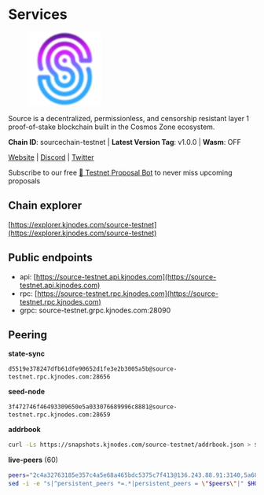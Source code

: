 # Services

<figure><img src="https://raw.githubusercontent.com/kj89/cosmos-images/main/logos/source.png" width="150" alt=""><figcaption></figcaption></figure>

Source is a decentralized, permissionless, and censorship resistant layer 1 proof-of-stake blockchain built in the Cosmos Zone ecosystem.

**Chain ID**: sourcechain-testnet | **Latest Version Tag**: v1.0.0 | **Wasm**: OFF

[Website](https://www.sourceprotocol.io/) | [Discord](https://discord.io/SourceProtocol) | [Twitter](https://www.twitter.com/sourceprotocol_)



Subscribe to our free [🤖 Testnet Proposal Bot](https://t.me/kjnodes_testnet_proposal_bot) to never miss upcoming proposals


## Chain explorer
[https://explorer.kjnodes.com/source-testnet](https://explorer.kjnodes.com/source-testnet)

## Public endpoints

* api: [https://source-testnet.api.kjnodes.com](https://source-testnet.api.kjnodes.com)
* rpc: [https://source-testnet.rpc.kjnodes.com](https://source-testnet.rpc.kjnodes.com)
* grpc: source-testnet.grpc.kjnodes.com:28090

## Peering

**state-sync**

```text
d5519e378247dfb61dfe90652d1fe3e2b3005a5b@source-testnet.rpc.kjnodes.com:28656
```

**seed-node**

```text
3f472746f46493309650e5a033076689996c8881@source-testnet.rpc.kjnodes.com:28659
```

**addrbook**
```bash
curl -Ls https://snapshots.kjnodes.com/source-testnet/addrbook.json > $HOME/.source/config/addrbook.json
```

**live-peers** (60)
```bash
peers="2c4a32763185e357c4a5e68a465bdc5375c7f413@136.243.88.91:3140,5a685935a69374c65c2fef0e61d31958cbf08614@213.239.215.77:22656,a9e8376ba9309bdcf5d6ed00e8960d70a03bb3f2@213.202.218.28:26656,b24ae5d099d5564a227aa7b1a8278293b8db0cfa@185.255.131.27:26656,b4b37e3947ec2407a868929ef2788da3231bf6aa@161.35.154.141:26656,a03f76044c11ae4e6395413745f78ef2a39d5c07@165.232.42.205:26656,071b2ba352b966e3af4f4fd0568beb923bf354d4@95.217.153.19:26656,7ae84d14c6d12d69b176286dced2746bff483ca8@135.181.178.53:36656,b20497b3fb86603d04e00024766ec07dc3fe7e48@65.108.76.44:11563,03d324b03078e3bd38c7c7550988362d11106ce4@135.181.198.246:26656,d5519e378247dfb61dfe90652d1fe3e2b3005a5b@65.109.68.190:28656,b99c46a83e72280ccdb81994fd60b9b1cc74b1ab@84.21.171.142:26656,04fc5bd77acf2080ca9aa1ad5e7db53388ef3ed8@65.109.92.148:61056,829e2377df43a9f8e43ac6d886763c2a7b27a77c@195.2.93.179:26656,5755422056c55063f76e4dd0c4245904640ec34b@135.181.149.90:26656,cac254555deea35a70c821abd7f3e7db47a46d55@65.109.92.241:20056,bdf9b6ad38b803358e7fd99f35b14795ebcd8144@190.2.155.67:29656,46ae715de3bcf284ff997b841e6e82f279e3654f@154.26.153.179:26656,b02e2bd359623aeee2d4fad94d37af8b064508f6@167.235.224.141:26656,9d16b552697cdce3c8b4f23de53708533d99bc59@165.232.144.133:26656,f22864303a45c1f22cdb00f8cfc7f914d18fce9c@135.181.20.30:26656,9f9d7c982cf37dd113192c6d4a5c4c0ac1997a25@45.136.245.71:26656,ddb472d197b8a732bb3f8878035603769aa4c85b@161.35.75.82:26656,fabc85731f628d8dd1cb20c865c36832ea624772@65.108.88.28:26656,d960215e0788fcfc04b9e2e824e5751bf1efe7fc@65.108.82.152:26656,1837081c5abeec6f614a77c7340f944ff05249a8@207.180.208.82:26656,15c65fbabe23372894ba44ee1605276956f8773e@65.109.90.162:26656,2d7b4d18b31b6191e51c2b6641ba6ece814d8aa9@167.235.142.255:26656,2b36e9f314e8e9b7543cd035425bc97a42a085f4@149.102.155.48:26656,4466740c40895b6aad60a434f0ad3e3c5d5fe53c@213.239.216.252:22656,8bf33f58eb977d2a3e8b3159e2949221201044d8@65.109.88.180:26656,8b75c926d4060560dbbead7d8b0300b7b411ff9b@5.252.193.133:26656,dd5caa2f3aa0dc1c7491ef21a446363d44b9305c@66.94.125.124:26656,63d1b126558468634137b5705ab90151b16932f8@65.108.151.6:26656,5fb7f75e3a97fa0f936020b62daf1e67281f7f16@65.109.92.240:20056,4ede26dd5fbb87bd9dba462fe2c3c3e39e15c8f2@207.180.224.128:46656,5f94cf456803179361c44c213fbc95f4da1bc3af@38.242.146.255:26656,db69700d8b0c277183ab1ec34d79a083c2578d32@65.21.145.209:26656,2b2f270bd3bd1d518d87ca057597348cd8582698@109.123.252.3:26656,473f10defd4c3dda0f87269c686f4f41e32dce4b@109.123.254.100:26656,f2936d8f0ae99b9fa99d179f746faacc9c41a5c3@65.108.158.181:26656,1b794c9493f857ccce2eb800cf726f2cc4b42ebf@34.145.27.77:26656,49b025c08193c8846956423ac80504b0bab2b777@185.182.187.239:26656,c11b85deb59574812a7e6b9d6181df36bef15d2f@65.108.105.48:27656,d0bf1f313c3fe5d9e890f7754950238493497211@62.171.178.217:26656,e225dac8c3407df8419fb01f4255d72212a3b6ee@194.233.80.252:26656,0d4c691c1b0fde5ae16c42836ddae893e6ee4f75@38.242.159.140:26656,7a288e8d085b5aad8d43b0c6e6dbb8498588c206@5.182.17.164:26656,a833e9d068c7f5f32f411662c0430196a88aee91@65.109.65.248:28656,f9c66449320c103f6c33b10f5926b20732a3bd10@194.60.201.69:26656,f6e7cb4ee4d608822802f58c85e93a7e34ce440d@65.108.237.232:28656,e6a5db345775973982e32b24ba7f3bfa18337f66@65.108.124.219:33656,756368e62cbff16f8d0edcc4d169a090464bed53@38.242.194.233:26656,492d7c007dd37f05d2b469865685eb9e4460a379@35.87.85.162:26656,49dd2403120746795272db9ba0cd590f93cafb2c@5.188.118.105:60556,503ec9be5c5542700b7f93d65dfc68371d38e6e9@16.163.74.176:26656,1450d99427abd81410c6f8032aec25961bf7bf89@80.82.215.19:36656,7143126daf3c0983745a0b10b83c8e794c4fb2fc@65.108.126.46:33656,0cbb508df30cc23110513077e404acf7781cec9a@93.81.246.145:26656,86ea8891c90e5a8e7b3dc81f5fe0c4410edce021@65.108.13.154:28656"
sed -i -e "s|^persistent_peers *=.*|persistent_peers = \"$peers\"|" $HOME/.source/config/config.toml
```

